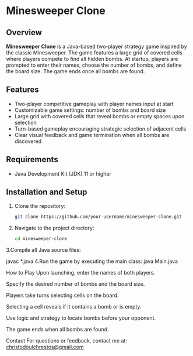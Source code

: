 # Minesweeper Clone

## Overview

**Minesweeper Clone** is a Java-based two-player strategy game inspired by the classic Minesweeper. The game features a large grid of covered cells where players compete to find all hidden bombs. At startup, players are prompted to enter their names, choose the number of bombs, and define the board size. The game ends once all bombs are found.

## Features

- Two-player competitive gameplay with player names input at start  
- Customizable game settings: number of bombs and board size  
- Large grid with covered cells that reveal bombs or empty spaces upon selection  
- Turn-based gameplay encouraging strategic selection of adjacent cells  
- Clear visual feedback and game termination when all bombs are discovered

## Requirements

- Java Development Kit (JDK) 11 or higher

## Installation and Setup

1. Clone the repository:  
   ```bash
   git clone https://github.com/your-username/minesweeper-clone.git

2. Navigate to the project directory:
   ```bash
   cd minesweeper-clone
3.Compile all Java source files:
  
   javac *.java
4.Run the game by executing the main class:
    java Main.java


How to Play
Upon launching, enter the names of both players.

Specify the desired number of bombs and the board size.

Players take turns selecting cells on the board.

Selecting a cell reveals if it contains a bomb or is empty.

Use logic and strategy to locate bombs before your opponent.

The game ends when all bombs are found.

Contact
For questions or feedback, contact me at:
christodoulchrestos@gmail.com
